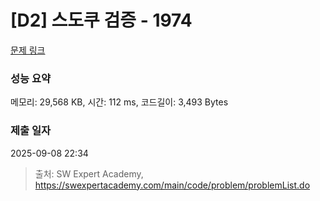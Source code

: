 # [D2] 스도쿠 검증 - 1974 

[문제 링크](https://swexpertacademy.com/main/code/problem/problemDetail.do?contestProbId=AV5Psz16AYEDFAUq) 

### 성능 요약

메모리: 29,568 KB, 시간: 112 ms, 코드길이: 3,493 Bytes

### 제출 일자

2025-09-08 22:34



> 출처: SW Expert Academy, https://swexpertacademy.com/main/code/problem/problemList.do